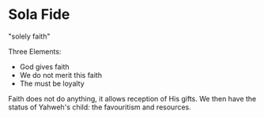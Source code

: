 # Sola Fide
"solely faith"


Three Elements:
- God gives faith
- We do not merit this faith
- The must be loyalty


Faith does not do anything, it allows reception of His gifts.
We then have the status of Yahweh's child: the favouritism and resources.

